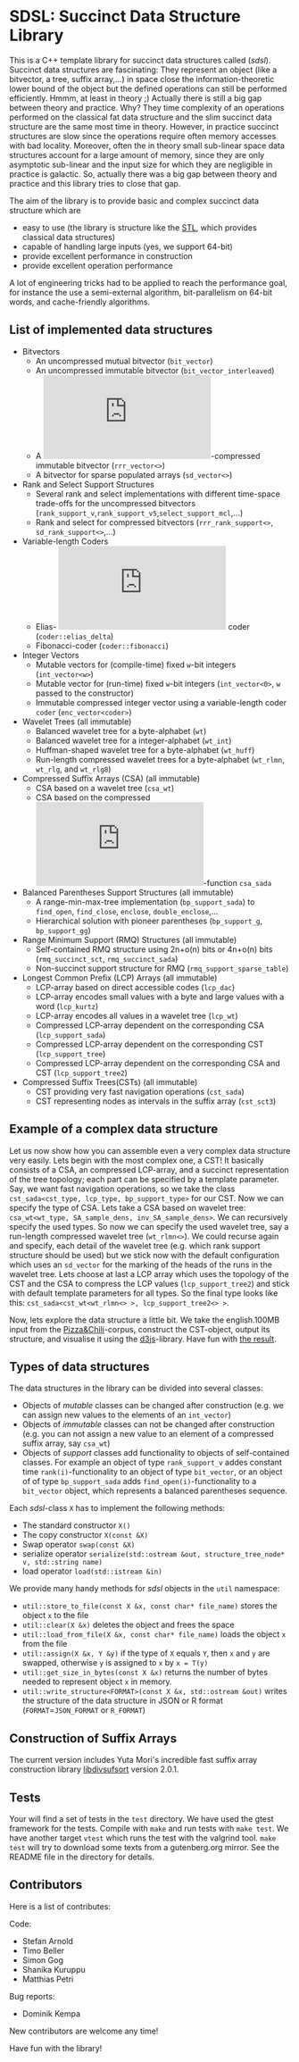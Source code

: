 SDSL: Succinct Data Structure Library
=====================================

This is a C++ template library for succinct data structures
called (_sdsl_). 
Succinct data structures are fascinating: They represent an
object (like a bitvector, a tree, suffix array,...) in space
close the information-theoretic lower bound of the object
but the defined operations can still be performed 
efficiently. Hmmm, at least in theory ;) Actually there
is still a big gap between theory and practice. Why?
They time complexity of an operations performed
on the classical fat data structure and the slim 
succinct data structure are the same most time in
theory. However, in practice succinct structures are
slow since the operations require often memory accesses
with bad locality. Moreover, often the in theory
small sub-linear space data structures account for
a large amount of memory, since they are only 
asymptotic sub-linear and the input size for which
they are negligible in practice is galactic.
So, actually there was a big gap between theory and practice
and this library tries to close that gap.

The aim of the library is to provide basic and complex succinct
data structure which are
  * easy to use (the library is structure like the 
    [STL](http://www.sgi.com/tech/stl/), which provides
    classical data structures)
  * capable of handling large inputs (yes, we support 64-bit)
  * provide excellent performance in construction
  * provide excellent operation performance 

A lot of engineering tricks had to be applied to
reach the performance goal, for instance the use a semi-external
algorithm, bit-parallelism on 64-bit words,
and cache-friendly algorithms.

List of implemented data structures
-----------------------------------
  * Bitvectors
    * An uncompressed mutual bitvector (`bit_vector`)
    * An uncompressed immutable bitvector (`bit_vector_interleaved`)
    * A ![H_0](http://latex.codecogs.com/gif.latex?H_0)-compressed immutable bitvector (`rrr_vector<>`)
    * A bitvector for sparse populated arrays (`sd_vector<>`)
  * Rank and Select Support Structures
    * Several rank and select implementations with different time-space
      trade-offs for the uncompressed bitvectors 
      (`rank_support_v`,`rank_support_v5`,`select_support_mcl`,...)
    * Rank and select for compressed bitvectors (`rrr_rank_support<>`, `sd_rank_support<>`,...) 
  * Variable-length Coders
    * Elias- ![\delta](http://latex.codecogs.com/gif.latex?%5Cdelta) coder (`coder::elias_delta`)
    * Fibonacci-coder (`coder::fibonacci`)
  * Integer Vectors
    * Mutable vectors for (compile-time) fixed `w`-bit integers (`int_vector<w>`)
    * Mutable vector for (run-time) fixed `w`-bit integers (`int_vector<0>`, `w` passed to the constructor)
    * Immutable compressed integer vector using a variable-length coder `coder` (`enc_vector<coder>`)
  * Wavelet Trees (all immutable)
    * Balanced wavelet tree for a byte-alphabet (`wt`)
    * Balanced wavelet tree for a integer-alphabet (`wt_int`)
    * Huffman-shaped wavelet tree for a byte-alphabet (`wt_huff`) 
    * Run-length compressed wavelet trees for a byte-alphabet (`wt_rlmn`, `wt_rlg`, and `wt_rlg8`)
  * Compressed Suffix Arrays (CSA) (all immutable)
    * CSA based on a wavelet tree (`csa_wt`)
    * CSA based on the compressed ![\Psi](http://latex.codecogs.com/gif.latex?%5CPsi)-function `csa_sada`
  * Balanced Parentheses Support Structures (all immutable)
    * A range-min-max-tree implementation (`bp_support_sada`) to `find_open`, `find_close`,
	  `enclose`, `double_enclose`,...
    * Hierarchical solution with pioneer parentheses (`bp_support_g`, `bp_support_gg`)
  * Range Minimum Support (RMQ) Structures (all immutable)
    * Self-contained RMQ structure using 2n+o(n) bits or 4n+o(n) bits (`rmq_succinct_sct`, `rmq_succinct_sada`)
    * Non-succinct support structure for RMQ (`rmq_support_sparse_table`)
  * Longest Common Prefix (LCP) Arrays (all immutable)
    * LCP-array based on direct accessible codes (`lcp_dac`)
    * LCP-array encodes small values with a byte and large values with a word (`lcp_kurtz`)
    * LCP-array encodes all values in a wavelet tree (`lcp_wt`)
    * Compressed LCP-array dependent on the corresponding CSA (`lcp_support_sada`)
    * Compressed LCP-array dependent on the corresponding CST (`lcp_support_tree`)
    * Compressed LCP-array dependent on the corresponding CSA and CST (`lcp_support_tree2`)
  * Compressed Suffix Trees(CSTs) (all immutable)
    * CST providing very fast navigation operations (`cst_sada`)
    * CST representing nodes as intervals in the suffix array (`cst_sct3`)

Example of a complex data structure
-----------------------------------
Let us now show how you can assemble even a very
complex data structure very easily. Lets begin with
the most complex one, a CST!
It basically consists of a CSA, an compressed LCP-array,
and a succinct representation of the tree topology;
each part can be specified by a template parameter.
Say, we want fast navigation operations, so we take
the class `cst_sada<cst_type, lcp_type, bp_support_type>` 
for our CST. Now we can specify the type of CSA.
Lets take a CSA based on wavelet tree:
`csa_wt<wt_type, SA_sample_dens, inv_SA_sample_dens>`.
We can recursively specify the used types. So
now we can specify the used wavelet tree, say
a run-length compressed wavelet tree 
(`wt_rlmn<>`). We could recurse again and specify, each detail
of the wavelet tree (e.g. which rank support structure 
should be used) but we stick now with the default
configuration which uses an `sd_vector` for the
marking of the heads of the runs in the wavelet tree.
Lets choose at last a LCP array which uses
the topology of the CST and the CSA to
compress the LCP values (`lcp_support_tree2`) and
stick with default template parameters for all
types. So the final type looks like this:
``cst_sada<cst_wt<wt_rlmn<> >, lcp_support_tree2<> >``.

Now, lets explore the data structure a little bit.
We take the english.100MB input from 
the [Pizza&amp;Chili](http://pizzachili.di.unipi.it/)-corpus,
construct the CST-object, output its structure, and visualise
it using the [d3js](http://d3js.org/)-library. Have fun with 
[the result](http://people.eng.unimelb.edu.au/sgog/sdsl_explore/dblp.xml.100MB_cst_sada_wt_rlmn_lcp_tree2.html).


Types of data structures
------------------------
The data structures in the library can be divided into several classes:
  * Objects of _mutable_ classes can be changed after construction (e.g.
    we can assign new values to the elements of an `int_vector`)
  * Objects of _immutable_ classes can not be changed after construction 
    (e.g. you can not assign a new value to an element of a
    compressed suffix array, say `csa_wt`)
  * Objects of _support_ classes add functionality to objects of
    self-contained classes. For example an object of type `rank_support_v`
    addes constant time `rank(i)`-functionality to an object of type
    `bit_vector`, or an object of of type `bp_support_sada` adds
    `find_open(i)`-functionality to a `bit_vector` object, which
    represents a balanced parentheses sequence.

Each _sdsl_-class `X` has to implement the following methods:
  * The standard constructor `X()`
  * The copy constructor `X(const &X)`
  * Swap operator `swap(const &X)`
  * serialize operator `serialize(std::ostream &out, structure_tree_node* v, std::string name)`
  * load operator `load(std::istream &in)`

We provide many handy methods for _sdsl_ objects in the `util` namespace: 
  * `util::store_to_file(const X &x, const char* file_name)` stores the object `x` to the file
  * `util::clear(X &x)` deletes the object and frees the space 
  * `util::load_from_file(X &x, const char* file_name)` loads the object `x` from the file
  * `util::assign(X &x, Y &y)` if the type of `X` equals `Y`, then `x` and `y` are swapped,
     otherwise `y` is assigned to `x` by `x = T(y)`
  * `util::get_size_in_bytes(const X &x)` returns the number of bytes needed to represent 
     object `x` in memory.
  * `util::write_structure<FORMAT>(const X &x, std::ostream &out)` writes the structure
     of the data structure in JSON or R format (`FORMAT`=`JSON_FORMAT` or `R_FORMAT`)


Construction of Suffix Arrays
-----------------------------
The current version includes Yuta Mori's incredible fast suffix array
construction library [libdivsufsort](http://code.google.com/p/libdivsufsort/)
version 2.0.1.

Tests
-----
Your will find a set of tests in the `test` directory. We have used the gtest
framework for the tests.
Compile with `make` and run tests with `make test`. We have another
target `vtest` which runs the test with the valgrind tool.
`make test` will try to download some texts from a
gutenberg.org mirror. See the README file in the directory for details.




Contributors
------------

Here is a list of contributes:

Code:
  * Stefan Arnold
  * Timo Beller
  * Simon Gog
  * Shanika Kuruppu
  * Matthias Petri

Bug reports:
  * Dominik Kempa

New contributors are welcome any time!

Have fun with the library!

